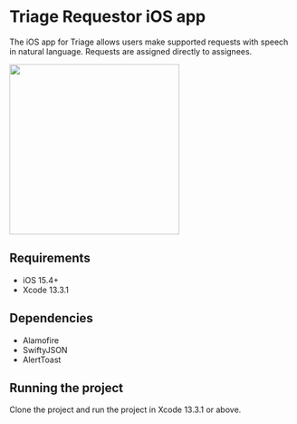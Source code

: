 # Triage Requestor iOS app

The iOS app for Triage allows users make supported requests with speech in natural language. Requests are assigned directly to assignees.  

<p align="row">
<img src= "https://jsanand.com/assets/img/triagerequestor.gif" width="300">
</p>


## Requirements

- iOS 15.4+
- Xcode 13.3.1

## Dependencies

- Alamofire
- SwiftyJSON
- AlertToast

## Running the project

Clone the project and run the project in Xcode 13.3.1 or above.
